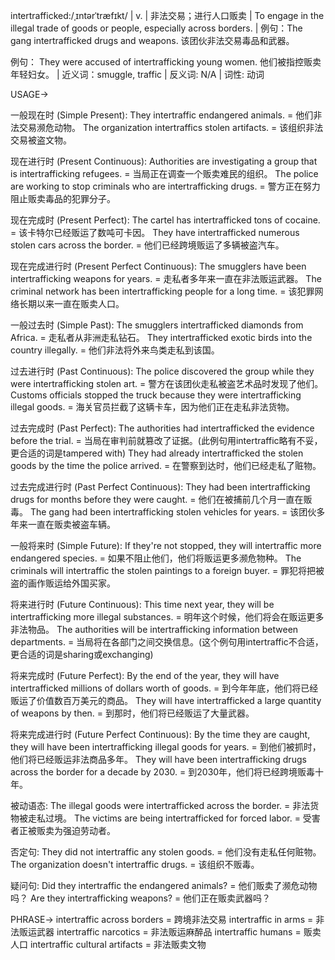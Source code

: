 intertrafficked:/ˌɪntərˈtræfɪkt/ | v. | 非法交易；进行人口贩卖 | To engage in the illegal trade of goods or people, especially across borders. |  例句：The gang intertrafficked drugs and weapons.  该团伙非法交易毒品和武器。

例句：  They were accused of intertrafficking young women. 他们被指控贩卖年轻妇女。 | 近义词：smuggle, traffic | 反义词: N/A | 词性: 动词

USAGE->

一般现在时 (Simple Present):
They intertraffic endangered animals. = 他们非法交易濒危动物。
The organization intertraffics stolen artifacts. = 该组织非法交易被盗文物。

现在进行时 (Present Continuous):
Authorities are investigating a group that is intertrafficking refugees. = 当局正在调查一个贩卖难民的组织。
The police are working to stop criminals who are intertrafficking drugs. = 警方正在努力阻止贩卖毒品的犯罪分子。


现在完成时 (Present Perfect):
The cartel has intertrafficked tons of cocaine. = 该卡特尔已经贩运了数吨可卡因。
They have intertrafficked numerous stolen cars across the border. = 他们已经跨境贩运了多辆被盗汽车。

现在完成进行时 (Present Perfect Continuous):
The smugglers have been intertrafficking weapons for years. = 走私者多年来一直在非法贩运武器。
The criminal network has been intertrafficking people for a long time. = 该犯罪网络长期以来一直在贩卖人口。

一般过去时 (Simple Past):
The smugglers intertrafficked diamonds from Africa. = 走私者从非洲走私钻石。
They intertrafficked exotic birds into the country illegally. = 他们非法将外来鸟类走私到该国。


过去进行时 (Past Continuous):
The police discovered the group while they were intertrafficking stolen art. = 警方在该团伙走私被盗艺术品时发现了他们。
Customs officials stopped the truck because they were intertrafficking illegal goods. = 海关官员拦截了这辆卡车，因为他们正在走私非法货物。

过去完成时 (Past Perfect):
The authorities had intertrafficked the evidence before the trial. = 当局在审判前就篡改了证据。(此例句用intertraffic略有不妥，更合适的词是tampered with)
They had already intertrafficked the stolen goods by the time the police arrived. = 在警察到达时，他们已经走私了赃物。

过去完成进行时 (Past Perfect Continuous):
They had been intertrafficking drugs for months before they were caught. = 他们在被捕前几个月一直在贩毒。
The gang had been intertrafficking stolen vehicles for years. = 该团伙多年来一直在贩卖被盗车辆。


一般将来时 (Simple Future):
If they're not stopped, they will intertraffic more endangered species. = 如果不阻止他们，他们将贩运更多濒危物种。
The criminals will intertraffic the stolen paintings to a foreign buyer. = 罪犯将把被盗的画作贩运给外国买家。

将来进行时 (Future Continuous):
This time next year, they will be intertrafficking more illegal substances. = 明年这个时候，他们将会在贩运更多非法物品。
The authorities will be intertrafficking information between departments. = 当局将在各部门之间交换信息。(这个例句用intertraffic不合适，更合适的词是sharing或exchanging)


将来完成时 (Future Perfect):
By the end of the year, they will have intertrafficked millions of dollars worth of goods. = 到今年年底，他们将已经贩运了价值数百万美元的商品。
They will have intertrafficked a large quantity of weapons by then. = 到那时，他们将已经贩运了大量武器。

将来完成进行时 (Future Perfect Continuous):
By the time they are caught, they will have been intertrafficking illegal goods for years. = 到他们被抓时，他们将已经贩运非法商品多年。
They will have been intertrafficking drugs across the border for a decade by 2030. = 到2030年，他们将已经跨境贩毒十年。

被动语态:
The illegal goods were intertrafficked across the border. = 非法货物被走私过境。
The victims are being intertrafficked for forced labor. = 受害者正被贩卖为强迫劳动者。


否定句:
They did not intertraffic any stolen goods. = 他们没有走私任何赃物。
The organization doesn't intertraffic drugs. = 该组织不贩毒。

疑问句:
Did they intertraffic the endangered animals? = 他们贩卖了濒危动物吗？
Are they intertrafficking weapons? = 他们正在贩卖武器吗？


PHRASE->
intertraffic across borders = 跨境非法交易
intertraffic in arms = 非法贩运武器
intertraffic narcotics = 非法贩运麻醉品
intertraffic humans = 贩卖人口
intertraffic cultural artifacts = 非法贩卖文物
